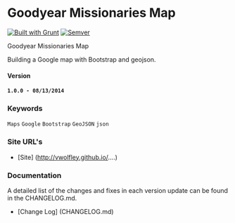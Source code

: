 Goodyear Missionaries Map
=========================
[![Built with Grunt](https://cdn.gruntjs.com/builtwith.png)](http://gruntjs.com/)
[![Semver](http://img.shields.io/SemVer/2.0.0.png)](http://semver.org/spec/v2.0.0.html)

Goodyear Missionaries Map

Building a Google map with Bootstrap and geojson.

#### Version

#### `1.0.0 - 08/13/2014`

### Keywords

`Maps` `Google` `Bootstrap` `GeoJSON` `json`

### Site URL's
* [Site] (http://vwolfley.github.io/....)

### Documentation

A detailed list of the changes and fixes in each version update can be found in the CHANGELOG.md.

* [Change Log] (CHANGELOG.md)
